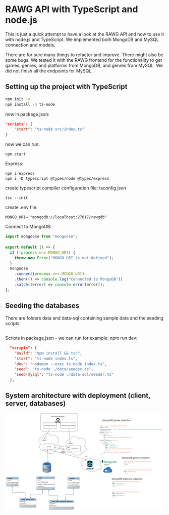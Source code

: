 # RAWG API with TypeScript and node.js

This is just a quick attempt to have a look at the RAWG API and how to use it with node.js and TypeScript. We implemented both MongoDB and MySQL connection and models.

There are for sure many things to refactor and improve. There might also be some bugs. We tested it with the RAWG frontend for the functionality to get games, genres, and platforms from MongoDB, and genres from MySQL. We did not finish all the endpoints for MySQL.

## Setting up the project with TypeScript

```bash
npm init -y
npm install -D ts-node
```

now in package.json:

```json
"scripts": {
    "start": "ts-node src/index.ts"
}
```

now we can run:
```
npm start
```

Express:

```
npm i express
npm i -D typescript @types/node @types/express
```

create typescript compiler configuration file: tsconfig.json

```
tsc --init
```

create .env file:
```
MONGO_URI= "mongodb://localhost:27017/rawgdb"
```

Connect to MongoDB:

```javascript
import mongoose from "mongoose";

export default () => {
  if (!process.env.MONGO_URI) {
    throw new Error("MONGO_URI is not defined");
  }
  mongoose
    .connect(process.env.MONGO_URI)
    .then(() => console.log("Connected to MongoDB"))
    .catch((error) => console.error(error));
};
```

## Seeding the databases
There are folders data and data-sql containing sample data and the seeding scripts.

##
Scripts in package.json - we can run for example: npm run dev:
```json
  "scripts": {
    "build": "npm install && tsc",
    "start": "ts-node index.ts",
    "dev": "nodemon --exec ts-node index.ts",
    "seed": "ts-node ./data/seeder.ts",
    "seed-mysql": "ts-node ./data-sql/seeder.ts"
  },
```

## System architecture with deployment (client, server, databases)

![Architecture](./rawg-architecture.drawio.png)
